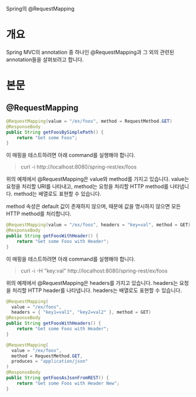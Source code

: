 Spring의 @RequestMapping

# 개요
Spring MVC의 annotation 중 하나인 @RequestMapping과 그 외의 관련된 annotation들을 살펴보려고 합니다.

# 본문

## @RequestMapping
```java
@RequestMapping(value = "/ex/foos", method = RequestMethod.GET)
@ResponseBody
public String getFoosBySimplePath() {
    return "Get some Foos";
}
```
이 매핑을 테스트하려면 아래 command를 실행해야 합니다.
>curl -i http://localhost:8080/spring-rest/ex/foos

위의 예제에서 @RequestMapping은 value와 method를 가지고 있습니다.
value는 요청을 처리할 URI를 나타내고, method는 요청을 처리할 HTTP method를 나타냅니다.
method는 배열로도 표현할 수 있습니다.

method 속성은 default 값이 존재하지 않으며, 때문에 값을 명시하지 않으면 모든 HTTP method를 처리합니다.

```java
@RequestMapping(value = "/ex/foos", headers = "key=val", method = GET)
@ResponseBody
public String getFoosWithHeader() {
    return "Get some Foos with Header";
}
```
이 매핑을 테스트하려면 아래 command를 실행해야 합니다.

>curl -i -H "key:val" http://localhost:8080/spring-rest/ex/foos

위의 예제에서 @RequestMapping은 headers를 가지고 있습니다.
headers는 요청을 처리할 HTTP header를 나타냅니다.
headers는 배열로도 표현할 수 있습니다.

```java
@RequestMapping(
  value = "/ex/foos", 
  headers = { "key1=val1", "key2=val2" }, method = GET)
@ResponseBody
public String getFoosWithHeaders() {
    return "Get some Foos with Header";
}
```


```java
@RequestMapping(
  value = "/ex/foos", 
  method = RequestMethod.GET, 
  produces = "application/json"
)
@ResponseBody
public String getFoosAsJsonFromREST() {
    return "Get some Foos with Header New";
}
```